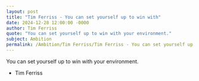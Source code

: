 ```yaml
---
layout: post
title: "Tim Ferriss - You can set yourself up to win with"
date: 2024-12-28 12:00:00 -0000
author: Tim Ferriss
quote: "You can set yourself up to win with your environment."
subject: Ambition
permalink: /Ambition/Tim Ferriss/Tim Ferriss - You can set yourself up to win with
---
```


You can set yourself up to win with your environment.

- Tim Ferriss
